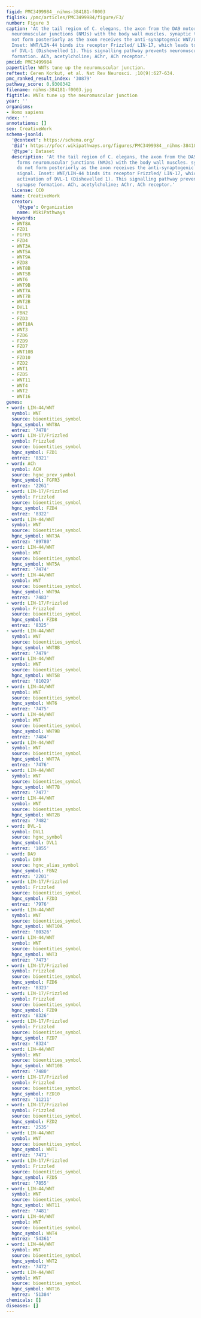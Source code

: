 ```yaml
---
figid: PMC3499984__nihms-384181-f0003
figlink: /pmc/articles/PMC3499984/figure/F3/
number: Figure 3
caption: 'At the tail region of C. elegans, the axon from the DA9 motor neuron forms
  neuromuscular junctions (NMJs) with the body wall muscles. synaptic terminals do
  not form posteriorly as the axon receives the anti-synaptogenic WNT/LIN-44 signal.
  Inset: WNT/LIN-44 binds its receptor Frizzled/ LIN-17, which leads to activation
  of DVL-1 (Dishevelled 1). This signalling pathway prevents neuromuscular synapse
  formation. ACh, acetylcholine; AChr, ACh receptor.'
pmcid: PMC3499984
papertitle: WNTs tune up the neuromuscular junction.
reftext: Ceren Korkut, et al. Nat Rev Neurosci. ;10(9):627-634.
pmc_ranked_result_index: '30879'
pathway_score: 0.9308342
filename: nihms-384181-f0003.jpg
figtitle: WNTs tune up the neuromuscular junction
year: ''
organisms:
- Homo sapiens
ndex: ''
annotations: []
seo: CreativeWork
schema-jsonld:
  '@context': https://schema.org/
  '@id': https://pfocr.wikipathways.org/figures/PMC3499984__nihms-384181-f0003.html
  '@type': Dataset
  description: 'At the tail region of C. elegans, the axon from the DA9 motor neuron
    forms neuromuscular junctions (NMJs) with the body wall muscles. synaptic terminals
    do not form posteriorly as the axon receives the anti-synaptogenic WNT/LIN-44
    signal. Inset: WNT/LIN-44 binds its receptor Frizzled/ LIN-17, which leads to
    activation of DVL-1 (Dishevelled 1). This signalling pathway prevents neuromuscular
    synapse formation. ACh, acetylcholine; AChr, ACh receptor.'
  license: CC0
  name: CreativeWork
  creator:
    '@type': Organization
    name: WikiPathways
  keywords:
  - WNT8A
  - FZD1
  - FGFR3
  - FZD4
  - WNT3A
  - WNT5A
  - WNT9A
  - FZD8
  - WNT8B
  - WNT5B
  - WNT6
  - WNT9B
  - WNT7A
  - WNT7B
  - WNT2B
  - DVL1
  - FBN2
  - FZD3
  - WNT10A
  - WNT3
  - FZD6
  - FZD9
  - FZD7
  - WNT10B
  - FZD10
  - FZD2
  - WNT1
  - FZD5
  - WNT11
  - WNT4
  - WNT2
  - WNT16
genes:
- word: LIN-44/WNT
  symbol: WNT
  source: bioentities_symbol
  hgnc_symbol: WNT8A
  entrez: '7478'
- word: LIN-17/Frizzled
  symbol: Frizzled
  source: bioentities_symbol
  hgnc_symbol: FZD1
  entrez: '8321'
- word: ACh
  symbol: ACH
  source: hgnc_prev_symbol
  hgnc_symbol: FGFR3
  entrez: '2261'
- word: LIN-17/Frizzled
  symbol: Frizzled
  source: bioentities_symbol
  hgnc_symbol: FZD4
  entrez: '8322'
- word: LIN-44/WNT
  symbol: WNT
  source: bioentities_symbol
  hgnc_symbol: WNT3A
  entrez: '89780'
- word: LIN-44/WNT
  symbol: WNT
  source: bioentities_symbol
  hgnc_symbol: WNT5A
  entrez: '7474'
- word: LIN-44/WNT
  symbol: WNT
  source: bioentities_symbol
  hgnc_symbol: WNT9A
  entrez: '7483'
- word: LIN-17/Frizzled
  symbol: Frizzled
  source: bioentities_symbol
  hgnc_symbol: FZD8
  entrez: '8325'
- word: LIN-44/WNT
  symbol: WNT
  source: bioentities_symbol
  hgnc_symbol: WNT8B
  entrez: '7479'
- word: LIN-44/WNT
  symbol: WNT
  source: bioentities_symbol
  hgnc_symbol: WNT5B
  entrez: '81029'
- word: LIN-44/WNT
  symbol: WNT
  source: bioentities_symbol
  hgnc_symbol: WNT6
  entrez: '7475'
- word: LIN-44/WNT
  symbol: WNT
  source: bioentities_symbol
  hgnc_symbol: WNT9B
  entrez: '7484'
- word: LIN-44/WNT
  symbol: WNT
  source: bioentities_symbol
  hgnc_symbol: WNT7A
  entrez: '7476'
- word: LIN-44/WNT
  symbol: WNT
  source: bioentities_symbol
  hgnc_symbol: WNT7B
  entrez: '7477'
- word: LIN-44/WNT
  symbol: WNT
  source: bioentities_symbol
  hgnc_symbol: WNT2B
  entrez: '7482'
- word: DVL-1
  symbol: DVL1
  source: hgnc_symbol
  hgnc_symbol: DVL1
  entrez: '1855'
- word: DA9
  symbol: DA9
  source: hgnc_alias_symbol
  hgnc_symbol: FBN2
  entrez: '2201'
- word: LIN-17/Frizzled
  symbol: Frizzled
  source: bioentities_symbol
  hgnc_symbol: FZD3
  entrez: '7976'
- word: LIN-44/WNT
  symbol: WNT
  source: bioentities_symbol
  hgnc_symbol: WNT10A
  entrez: '80326'
- word: LIN-44/WNT
  symbol: WNT
  source: bioentities_symbol
  hgnc_symbol: WNT3
  entrez: '7473'
- word: LIN-17/Frizzled
  symbol: Frizzled
  source: bioentities_symbol
  hgnc_symbol: FZD6
  entrez: '8323'
- word: LIN-17/Frizzled
  symbol: Frizzled
  source: bioentities_symbol
  hgnc_symbol: FZD9
  entrez: '8326'
- word: LIN-17/Frizzled
  symbol: Frizzled
  source: bioentities_symbol
  hgnc_symbol: FZD7
  entrez: '8324'
- word: LIN-44/WNT
  symbol: WNT
  source: bioentities_symbol
  hgnc_symbol: WNT10B
  entrez: '7480'
- word: LIN-17/Frizzled
  symbol: Frizzled
  source: bioentities_symbol
  hgnc_symbol: FZD10
  entrez: '11211'
- word: LIN-17/Frizzled
  symbol: Frizzled
  source: bioentities_symbol
  hgnc_symbol: FZD2
  entrez: '2535'
- word: LIN-44/WNT
  symbol: WNT
  source: bioentities_symbol
  hgnc_symbol: WNT1
  entrez: '7471'
- word: LIN-17/Frizzled
  symbol: Frizzled
  source: bioentities_symbol
  hgnc_symbol: FZD5
  entrez: '7855'
- word: LIN-44/WNT
  symbol: WNT
  source: bioentities_symbol
  hgnc_symbol: WNT11
  entrez: '7481'
- word: LIN-44/WNT
  symbol: WNT
  source: bioentities_symbol
  hgnc_symbol: WNT4
  entrez: '54361'
- word: LIN-44/WNT
  symbol: WNT
  source: bioentities_symbol
  hgnc_symbol: WNT2
  entrez: '7472'
- word: LIN-44/WNT
  symbol: WNT
  source: bioentities_symbol
  hgnc_symbol: WNT16
  entrez: '51384'
chemicals: []
diseases: []
---
```

